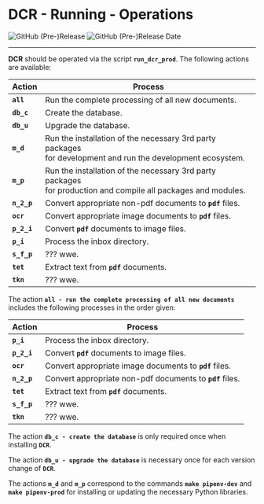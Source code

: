 # DCR - Running - Operations

![GitHub (Pre-)Release](https://img.shields.io/github/v/release/KonnexionsGmbH/dcr?include_prereleases)
![GitHub (Pre-)Release Date](https://img.shields.io/github/release-date-pre/KonnexionsGmbh/dcr)

----

**DCR** should be operated via the script **`run_dcr_prod`**. 
The following actions are available:

| Action      | Process                                                                                                            |
|-------------|--------------------------------------------------------------------------------------------------------------------|
| **`all`**   | Run the complete processing of all new documents.                                                                  |
| **`db_c`**  | Create the database.                                                                                               |
| **`db_u`**  | Upgrade the database.                                                                                              |
| **`m_d`**   | Run the installation of the necessary 3rd party packages <br/>for development and run the development ecosystem.   |
| **`m_p`**   | Run the installation of the necessary 3rd party packages <br/>for production and compile all packages and modules. |
| **`n_2_p`** | Convert appropriate non-pdf documents to **`pdf`** files.                                                          |
| **`ocr`**   | Convert appropriate image documents to **`pdf`** files.                                                            |
| **`p_2_i`** | Convert **`pdf`** documents to image files.                                                                        |
| **`p_i`**   | Process the inbox directory.                                                                                       |
| **`s_f_p`** | ??? wwe.                                                                                                           |
| **`tet`**   | Extract text from **`pdf`** documents.                                                                             |
| **`tkn`**   | ??? wwe.                                                                                                           |

The action **`all - run the complete processing of all new documents`** includes the following processes in the order given:

| Action      | Process                                                   |
|-------------|-----------------------------------------------------------|
| **`p_i`**   | Process the inbox directory.                              |
| **`p_2_i`** | Convert **`pdf`** documents to image files.               |
| **`ocr`**   | Convert appropriate image documents to **`pdf`** files.   |
| **`n_2_p`** | Convert appropriate non-pdf documents to **`pdf`** files. |
| **`tet`**   | Extract text from **`pdf`** documents.                    |
| **`s_f_p`** | ??? wwe.                                                  |
| **`tkn`**   | ??? wwe.                                                  |

The action **`db_c - create the database`** is only required once when installing **`DCR`**.  

The action **`db_u - upgrade the database`** is necessary once for each version change of **`DCR`**.  

The actions **`m_d`** and **`m_p`** correspond to the commands **`make pipenv-dev`** and **`make pipenv-prod`** for installing or updating the necessary Python libraries. 